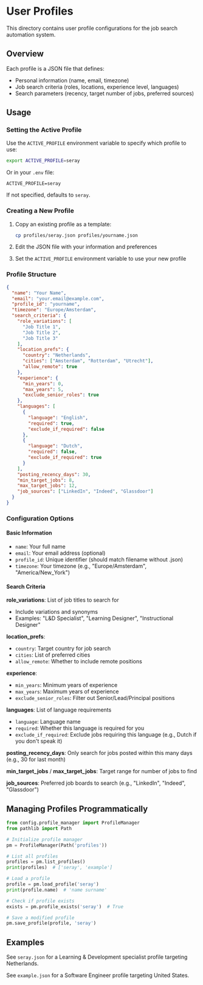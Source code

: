 # User Profiles

This directory contains user profile configurations for the job search automation system.

## Overview

Each profile is a JSON file that defines:
- Personal information (name, email, timezone)
- Job search criteria (roles, locations, experience level, languages)
- Search parameters (recency, target number of jobs, preferred sources)

## Usage

### Setting the Active Profile

Use the `ACTIVE_PROFILE` environment variable to specify which profile to use:

```bash
export ACTIVE_PROFILE=seray
```

Or in your `.env` file:

```
ACTIVE_PROFILE=seray
```

If not specified, defaults to `seray`.

### Creating a New Profile

1. Copy an existing profile as a template:
   ```bash
   cp profiles/seray.json profiles/yourname.json
   ```

2. Edit the JSON file with your information and preferences

3. Set the `ACTIVE_PROFILE` environment variable to use your new profile

### Profile Structure

```json
{
  "name": "Your Name",
  "email": "your.email@example.com",
  "profile_id": "yourname",
  "timezone": "Europe/Amsterdam",
  "search_criteria": {
    "role_variations": [
      "Job Title 1",
      "Job Title 2",
      "Job Title 3"
    ],
    "location_prefs": {
      "country": "Netherlands",
      "cities": ["Amsterdam", "Rotterdam", "Utrecht"],
      "allow_remote": true
    },
    "experience": {
      "min_years": 0,
      "max_years": 5,
      "exclude_senior_roles": true
    },
    "languages": [
      {
        "language": "English",
        "required": true,
        "exclude_if_required": false
      },
      {
        "language": "Dutch",
        "required": false,
        "exclude_if_required": true
      }
    ],
    "posting_recency_days": 30,
    "min_target_jobs": 8,
    "max_target_jobs": 12,
    "job_sources": ["LinkedIn", "Indeed", "Glassdoor"]
  }
}
```

### Configuration Options

#### Basic Information
- `name`: Your full name
- `email`: Your email address (optional)
- `profile_id`: Unique identifier (should match filename without .json)
- `timezone`: Your timezone (e.g., "Europe/Amsterdam", "America/New_York")

#### Search Criteria

**role_variations**: List of job titles to search for
- Include variations and synonyms
- Examples: "L&D Specialist", "Learning Designer", "Instructional Designer"

**location_prefs**:
- `country`: Target country for job search
- `cities`: List of preferred cities
- `allow_remote`: Whether to include remote positions

**experience**:
- `min_years`: Minimum years of experience
- `max_years`: Maximum years of experience
- `exclude_senior_roles`: Filter out Senior/Lead/Principal positions

**languages**: List of language requirements
- `language`: Language name
- `required`: Whether this language is required for you
- `exclude_if_required`: Exclude jobs requiring this language (e.g., Dutch if you don't speak it)

**posting_recency_days**: Only search for jobs posted within this many days (e.g., 30 for last month)

**min_target_jobs** / **max_target_jobs**: Target range for number of jobs to find

**job_sources**: Preferred job boards to search (e.g., "LinkedIn", "Indeed", "Glassdoor")

## Managing Profiles Programmatically

```python
from config.profile_manager import ProfileManager
from pathlib import Path

# Initialize profile manager
pm = ProfileManager(Path('profiles'))

# List all profiles
profiles = pm.list_profiles()
print(profiles)  # ['seray', 'example']

# Load a profile
profile = pm.load_profile('seray')
print(profile.name)  # 'name surname'

# Check if profile exists
exists = pm.profile_exists('seray')  # True

# Save a modified profile
pm.save_profile(profile, 'seray')
```

## Examples

See `seray.json` for a Learning & Development specialist profile targeting Netherlands.

See `example.json` for a Software Engineer profile targeting United States.
